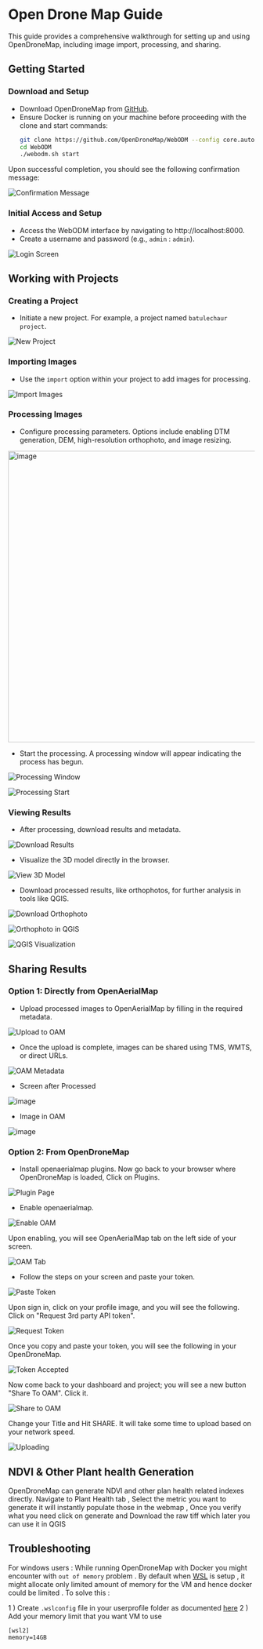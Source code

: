 # Open Drone Map Guide

This guide provides a comprehensive walkthrough for setting up and using OpenDroneMap, including image import, processing, and sharing.

## Getting Started

### Download and Setup

- Download OpenDroneMap from [GitHub](https://github.com/OpenDroneMap/WebODM/).
- Ensure Docker is running on your machine before proceeding with the clone and start commands:
  ```bash
  git clone https://github.com/OpenDroneMap/WebODM --config core.autocrlf=input --depth 1
  cd WebODM
  ./webodm.sh start
  ```

Upon successful completion, you should see the following confirmation message:

![Confirmation Message](https://github.com/kshitijrajsharma/e2eTemplate/assets/36752999/d79c6224-cd16-4527-8657-81da5f98dc0a)

### Initial Access and Setup

- Access the WebODM interface by navigating to http://localhost:8000.
- Create a username and password (e.g., `admin` : `admin`).

![Login Screen](https://github.com/kshitijrajsharma/e2eTemplate/assets/36752999/248db0c5-a324-4926-8df6-92a525f28352)

## Working with Projects

### Creating a Project

- Initiate a new project. For example, a project named `batulechaur project`.

![New Project](https://github.com/kshitijrajsharma/e2eTemplate/assets/36752999/c4963779-7a10-4597-976d-21f5394ae839)

### Importing Images

- Use the `import` option within your project to add images for processing.

![Import Images](https://github.com/kshitijrajsharma/e2eTemplate/assets/36752999/fa306d90-3af4-40e5-baeb-3f1ecd2385e4)

### Processing Images

- Configure processing parameters. Options include enabling DTM generation, DEM, high-resolution orthophoto, and image resizing.
<img width="594" alt="image" src="https://github.com/kshitijrajsharma/e2eTemplate/assets/36752999/1a05cc53-9278-432c-9a41-3ad4d34362c4">

- Start the processing. A processing window will appear indicating the process has begun.

![Processing Window](https://github.com/kshitijrajsharma/e2eTemplate/assets/36752999/296a1599-c31e-481b-8a69-f2652f3a4d99)

![Processing Start](https://github.com/kshitijrajsharma/e2eTemplate/assets/36752999/1aac79cd-c7a6-45bd-a83e-2cb1bb36269c)

### Viewing Results

- After processing, download results and metadata.

![Download Results](https://github.com/kshitijrajsharma/e2eTemplate/assets/36752999/5ebbd181-b21d-4ce7-af1c-8dd8c1cd167b)

- Visualize the 3D model directly in the browser.

![View 3D Model](https://github.com/kshitijrajsharma/e2eTemplate/assets/36752999/a8dd2657-695e-45a8-b3b8-7a11210622db)

- Download processed results, like orthophotos, for further analysis in tools like QGIS.

![Download Orthophoto](https://github.com/kshitijrajsharma/e2eTemplate/assets/36752999/1d1160d3-6c4e-4421-bed7-060d41011771)

![Orthophoto in QGIS](https://github.com/kshitijrajsharma/e2eTemplate/assets/36752999/0af32bb5-1435-4f66-8ca4-faf8f8e826b5)

![QGIS Visualization](https://github.com/kshitijrajsharma/e2eTemplate/assets/36752999/d5da662f-cda4-445d-83d5-c313f8b35c2c)

## Sharing Results

### Option 1: Directly from OpenAerialMap

- Upload processed images to OpenAerialMap by filling in the required metadata.

![Upload to OAM](https://github.com/kshitijrajsharma/e2eTemplate/assets/36752999/78a82706-3afd-4f38-9d9b-7ced6d250309)

- Once the upload is complete, images can be shared using TMS, WMTS, or direct URLs.

![OAM Metadata](https://github.com/kshitijrajsharma/e2eTemplate/assets/36752999/09408792-91e2-4717-a150-5528ee812cfd)

- Screen after Processed 

![image](https://github.com/kshitijrajsharma/e2eTemplate/assets/36752999/3548d581-1aaf-46d4-bab9-e0d1bfcd3b34)

- Image in OAM

![image](https://github.com/kshitijrajsharma/e2eTemplate/assets/36752999/2ea616fd-9d9a-47a9-8c80-e112e612a169)


### Option 2: From OpenDroneMap

- Install openaerialmap plugins. Now go back to your browser where OpenDroneMap is loaded, Click on Plugins.

![Plugin Page](https://github.com/kshitijrajsharma/e2eTemplate/assets/36752999/7a89b150-4c39-4f59-b746-14ca9ed345b3)

- Enable openaerialmap.

![Enable OAM](https://github.com/kshitijrajsharma/e2eTemplate/assets/36752999/bfb93833-911a-4942-8f21-5c2f36d449e0)

Upon enabling, you will see OpenAerialMap tab on the left side of your screen.

![OAM Tab](https://github.com/kshitijrajsharma/e2eTemplate/assets/36752999/8a1879a8-b366-4a72-bf00-2283adc5cb86)

- Follow the steps on your screen and paste your token.

![Paste Token](https://github.com/kshitijrajsharma/e2eTemplate/assets/36752999/876ddfd2-1c2c-47a0-8191-230e27bf3f89)

Upon sign in, click on your profile image, and you will see the following. Click on "Request 3rd party API token".

![Request Token](https://github.com/kshitijrajsharma/e2eTemplate/assets/36752999/4cadd31a-d85d-4c5c-863b-b0ff8b9ab3f5)

Once you copy and paste your token, you will see the following in your OpenDroneMap.

![Token Accepted](https://github.com/kshitijrajsharma/e2eTemplate/assets/36752999/d6ccbfd6-d995-4e67-834b-602dc656667b)

Now come back to your dashboard and project; you will see a new button "Share To OAM". Click it.

![Share to OAM](https://github.com/kshitijrajsharma/e2eTemplate/assets/36752999/45712656-ee0d-4e89-8d54-917586ec11b3)

Change your Title and Hit SHARE. It will take some time to upload based on your network speed.

![Uploading](https://github.com/kshitijrajsharma/e2eTemplate/assets/36752999/10bab070-1133-420d-8b03-bbe2d19db593)


## NDVI & Other Plant health Generation 

OpenDroneMap can generate NDVI and other plan health related indexes directly. Navigate to Plant Health tab , Select the metric you want to generate it will instantly populate those in the webmap , Once you verify what you need click on generate and Download the raw tiff which later you can use it in QGIS 


## Troubleshooting 


For windows users : While running OpenDroneMap with Docker you might encounter with `out of memory` problem . By default when [WSL](https://learn.microsoft.com/en-us/windows/wsl/install) is setup , it might allocate only limited amount of memory for the VM and hence docker could be limited . To solve this : 

1 ) Create `.wslconfig` file in your userprofile folder as documented [here](https://learn.microsoft.com/en-us/windows/wsl/wsl-config#wslconfig)
2 ) Add your memory limit that you want VM to use 

```
[wsl2]
memory=14GB
```


